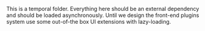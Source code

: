 This is a temporal folder. Everything here should be an external dependency and should be loaded asynchronously. Until we design the front-end plugins system use some out-of-the box UI extensions with lazy-loading.
